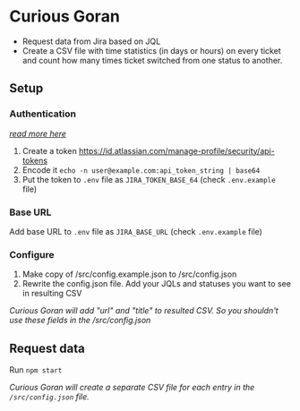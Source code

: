 # Curious Goran

- Request data from Jira based on JQL
- Create a CSV file with time statistics (in days or hours) on every ticket and count how many times ticket switched from one status to another.

## Setup

### Authentication

[_read more here_](https://developer.atlassian.com/cloud/jira/platform/basic-auth-for-rest-apis/#supply-basic-auth-headers)

1. Create a token https://id.atlassian.com/manage-profile/security/api-tokens
2. Encode it `echo -n user@example.com:api_token_string | base64`
3. Put the token to `.env` file as `JIRA_TOKEN_BASE_64` (check `.env.example` file)

### Base URL

Add base URL to `.env` file as `JIRA_BASE_URL` (check `.env.example` file)

### Configure

1. Make copy of /src/config.example.json to /src/config.json
2. Rewrite the config.json file. Add your JQLs and statuses you want to see in resulting CSV

_Curious Goran will add "url" and "title" to resulted CSV. So you shouldn't use these fields in the /src/config.json_

## Request data

Run `npm start`

_Curious Goran will create a separate CSV file for each entry in the `/src/config.json` file._
